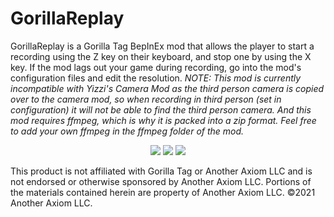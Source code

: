 # GorillaReplay

GorillaReplay is a Gorilla Tag BepInEx mod that allows the player to start a recording using the Z key on their keyboard, and stop one by using the X key. If the mod lags out your game during recording, go into the mod's configuration files and edit the resolution. *NOTE: This mod is currently incompatible with Yizzi's Camera Mod as the third person camera is copied over to the camera mod, so when recording in third person (set in configuration) it will not be able to find the third person camera. And this mod requires ffmpeg, which is why it is packed into a zip format. Feel free to add your own ffmpeg in the ffmpeg folder of the mod.*

<p align="center">
	<a href="https://github.com/zaynethedev/GorillaReplay/releases"><img src="https://img.shields.io/github/v/release/zaynethedev/GorillaReplay?label=version"></a>
	<a href="https://github.com/zaynethedev/GorillaReplay/releases/latest"><img src="https://img.shields.io/github/downloads/zaynethedev/GorillaReplay/latest/GorillaReplay.zip"></a>
	<a href="https://discord.gg/v9yKVNgwds"><img src="https://img.shields.io/badge/discord-11%20online-blueviolet"></a>
</p>

This product is not affiliated with Gorilla Tag or Another Axiom LLC and is not endorsed or otherwise sponsored by Another Axiom LLC. Portions of the materials contained herein are property of Another Axiom LLC. ©2021 Another Axiom LLC.
